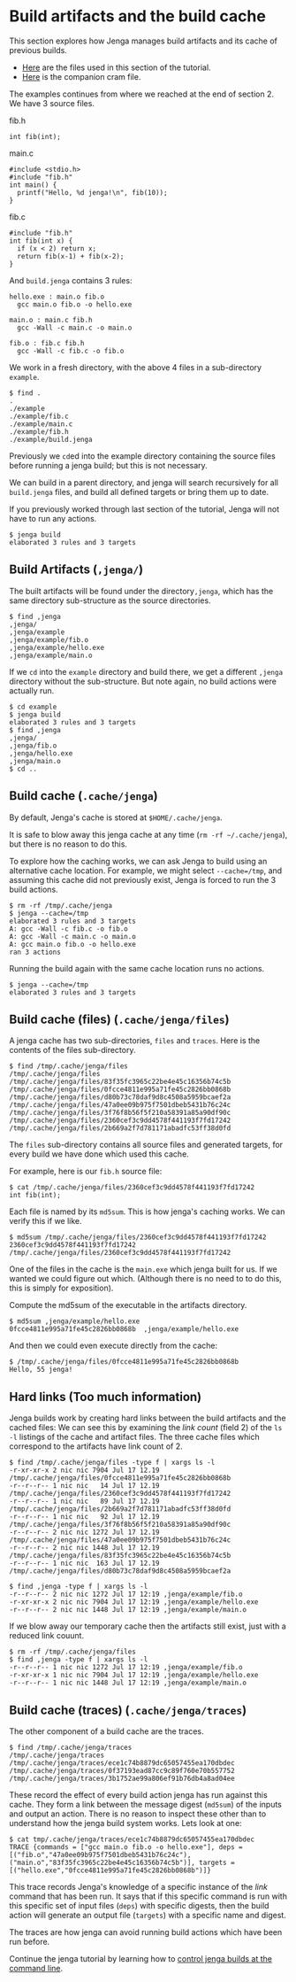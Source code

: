 
# Build artifacts and the build cache

This section explores how Jenga manages build artifacts and its cache of previous builds.

- [Here](files/03) are the files used in this section of the tutorial.
- [Here](cram/03_artifacts_and_cache.t) is the companion cram file.

The examples continues from where we reached at the end of section 2.
We have 3 source files.

fib.h
```
int fib(int);
```

main.c
```
#include <stdio.h>
#include "fib.h"
int main() {
  printf("Hello, %d jenga!\n", fib(10));
}
```

fib.c
```
#include "fib.h"
int fib(int x) {
  if (x < 2) return x;
  return fib(x-1) + fib(x-2);
}
```

And `build.jenga` contains 3 rules:
```
hello.exe : main.o fib.o
  gcc main.o fib.o -o hello.exe

main.o : main.c fib.h
  gcc -Wall -c main.c -o main.o

fib.o : fib.c fib.h
  gcc -Wall -c fib.c -o fib.o
```

We work in a fresh directory, with the above 4 files in a sub-directory `example`.
```
$ find .
.
./example
./example/fib.c
./example/main.c
./example/fib.h
./example/build.jenga
```

Previously we `cd`ed into the example directory containing the source files before running a jenga build;
but this is not necessary.

We can build in a parent directory, and jenga will search recursively for all `build.jenga` files, and build all defined targets or bring them up to date.

If you previously worked through last section of the tutorial, Jenga will not have to run any actions.
```
$ jenga build
elaborated 3 rules and 3 targets
```

## Build Artifacts (`,jenga/`)

The built artifacts will be found under the directory`,jenga`, which has the same directory sub-structure as the source directories.
```
$ find ,jenga
,jenga/
,jenga/example
,jenga/example/fib.o
,jenga/example/hello.exe
,jenga/example/main.o
```

If we `cd` into the `example` directory and build there, we get a different `,jenga` directory without the sub-structure. But note again, no build actions were actually run.
```
$ cd example
$ jenga build
elaborated 3 rules and 3 targets
$ find ,jenga
,jenga/
,jenga/fib.o
,jenga/hello.exe
,jenga/main.o
$ cd ..
```

## Build cache (`.cache/jenga`)

By default, Jenga's cache is stored at `$HOME/.cache/jenga`.

It is safe to blow away this jenga cache at any time (`rm -rf ~/.cache/jenga`), but there is no reason to do this.

To explore how the caching works, we can ask Jenga to build using an alternative cache location. For example, we might select `--cache=/tmp`, and assuming this cache did not previously exist, Jenga is forced to run the 3 build actions.
```
$ rm -rf /tmp/.cache/jenga
$ jenga --cache=/tmp
elaborated 3 rules and 3 targets
A: gcc -Wall -c fib.c -o fib.o
A: gcc -Wall -c main.c -o main.o
A: gcc main.o fib.o -o hello.exe
ran 3 actions
```

Running the build again with the same cache location runs no actions.
```
$ jenga --cache=/tmp
elaborated 3 rules and 3 targets
```

## Build cache (files) (`.cache/jenga/files`)

A jenga cache has two sub-directories, `files` and `traces`.
Here is the contents of the files sub-directory.
```
$ find /tmp/.cache/jenga/files
/tmp/.cache/jenga/files
/tmp/.cache/jenga/files/83f35fc3965c22be4e45c16356b74c5b
/tmp/.cache/jenga/files/0fcce4811e995a71fe45c2826bb0868b
/tmp/.cache/jenga/files/d80b73c78daf9d8c4508a5959bcaef2a
/tmp/.cache/jenga/files/47a0ee09b975f7501dbeb5431b76c24c
/tmp/.cache/jenga/files/3f76f8b56f5f210a58391a85a90df90c
/tmp/.cache/jenga/files/2360cef3c9dd4578f441193f7fd17242
/tmp/.cache/jenga/files/2b669a2f7d781171abadfc53ff38d0fd
```

The `files` sub-directory contains all source files and generated targets, for every build we have done which used this cache.

For example, here is our `fib.h` source file:
```
$ cat /tmp/.cache/jenga/files/2360cef3c9dd4578f441193f7fd17242
int fib(int);
```

Each file is named by its `md5sum`. This is how jenga's caching works.
We can verify this if we like.
```
$ md5sum /tmp/.cache/jenga/files/2360cef3c9dd4578f441193f7fd17242
2360cef3c9dd4578f441193f7fd17242  /tmp/.cache/jenga/files/2360cef3c9dd4578f441193f7fd17242
```

One of the files in the cache is the `main.exe` which jenga built for us.
If we wanted we could figure out which. (Although there is no need to to do this, this is simply for exposition).

Compute the md5sum of the executable in the artifacts directory.
```
$ md5sum ,jenga/example/hello.exe
0fcce4811e995a71fe45c2826bb0868b  ,jenga/example/hello.exe
```
And then we could even execute directly from the cache:
```
$ /tmp/.cache/jenga/files/0fcce4811e995a71fe45c2826bb0868b
Hello, 55 jenga!
```

## Hard links (Too much information)

Jenga builds work by creating hard links between the build artifacts and the cached files:
We can see this by examining the _link count_ (field 2) of the `ls -l` listings of the cache and artifact files. The three cache files which correspond to the artifacts have link count of 2.
```
$ find /tmp/.cache/jenga/files -type f | xargs ls -l
-r-xr-xr-x 2 nic nic 7904 Jul 17 12.19 /tmp/.cache/jenga/files/0fcce4811e995a71fe45c2826bb0868b
-r--r--r-- 1 nic nic   14 Jul 17 12.19 /tmp/.cache/jenga/files/2360cef3c9dd4578f441193f7fd17242
-r--r--r-- 1 nic nic   89 Jul 17 12.19 /tmp/.cache/jenga/files/2b669a2f7d781171abadfc53ff38d0fd
-r--r--r-- 1 nic nic   92 Jul 17 12.19 /tmp/.cache/jenga/files/3f76f8b56f5f210a58391a85a90df90c
-r--r--r-- 2 nic nic 1272 Jul 17 12.19 /tmp/.cache/jenga/files/47a0ee09b975f7501dbeb5431b76c24c
-r--r--r-- 2 nic nic 1448 Jul 17 12.19 /tmp/.cache/jenga/files/83f35fc3965c22be4e45c16356b74c5b
-r--r--r-- 1 nic nic  163 Jul 17 12.19 /tmp/.cache/jenga/files/d80b73c78daf9d8c4508a5959bcaef2a

$ find ,jenga -type f | xargs ls -l
-r--r--r-- 2 nic nic 1272 Jul 17 12:19 ,jenga/example/fib.o
-r-xr-xr-x 2 nic nic 7904 Jul 17 12:19 ,jenga/example/hello.exe
-r--r--r-- 2 nic nic 1448 Jul 17 12:19 ,jenga/example/main.o
```

If we blow away our temporary cache then the artifacts still exist, just with a reduced link couunt.
```
$ rm -rf /tmp/.cache/jenga/files
$ find ,jenga -type f | xargs ls -l
-r--r--r-- 1 nic nic 1272 Jul 17 12:19 ,jenga/example/fib.o
-r-xr-xr-x 1 nic nic 7904 Jul 17 12:19 ,jenga/example/hello.exe
-r--r--r-- 1 nic nic 1448 Jul 17 12:19 ,jenga/example/main.o
```

## Build cache (traces) (`.cache/jenga/traces`)

The other component of a build cache are the traces.
```
$ find /tmp/.cache/jenga/traces
/tmp/.cache/jenga/traces
/tmp/.cache/jenga/traces/ece1c74b8879dc65057455ea170dbdec
/tmp/.cache/jenga/traces/0f37193ead87cc9c89f760e70b557752
/tmp/.cache/jenga/traces/3b1752ae99a806ef91b76db4a8ad04ee
```

These record the effect of every build action jenga has run against this cache. They form a link between the message digest (`md5sum`) of the inputs and output an action. There is no reason to inspect these other than to understand how the jenga build system works. Lets look at one:
```
$ cat tmp/.cache/jenga/traces/ece1c74b8879dc65057455ea170dbdec
TRACE {commands = ["gcc main.o fib.o -o hello.exe"], deps = [("fib.o","47a0ee09b975f7501dbeb5431b76c24c"),("main.o","83f35fc3965c22be4e45c16356b74c5b")], targets = [("hello.exe","0fcce4811e995a71fe45c2826bb0868b")]}
```

This trace records Jenga's knowledge of a specific instance of the _link_ command that has been run. It says that if this specific command is run with this specific set of input files (`deps`) with specific digests, then the build action will generate an output file (`targets`) with a specific name and digest.

The traces are how jenga can avoid running build actions which have been run before.

Continue the jenga tutorial by learning how to
[control jenga builds at the command line](04_options.md).
